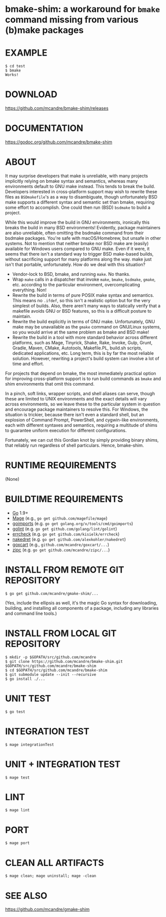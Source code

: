 # bmake-shim: a workaround for `bmake` command missing from various (b)make packages

# EXAMPLE

```console
$ cd test
$ bmake
Works!
```

# DOWNLOAD

https://github.com/mcandre/bmake-shim/releases

# DOCUMENTATION

https://godoc.org/github.com/mcandre/bmake-shim

# ABOUT

It may surprise developers that make is unreliable, with many projects implicitly relying on bmake syntax and semantics, whereas many environments default to GNU make instead. This tends to break the build. Developers interested in cross-platform support may wish to rewrite these files as `BSDmakefile`'s as a way to disambiguate, though unfortunately BSD make supports a different syntax and semantic set than bmake, requiring some effort to accomplish. One could then run (BSD) `bsdmake` to build a project.

While this would improve the build in GNU environments, ironically this breaks the build in many BSD environments! Evidently, package maintainers are also unreliable, often omitting the bsdmake command from their bsdmake packages. You're safe with macOS/Homebrew, but unsafe in other systems. Not to mention that neither bmake nor BSD make are (easily) available for Windows users compared to GNU make. Even if it were, it seems that there isn't a standard way to trigger BSD make-based builds, without sacrificing support for many platforms along the way. make just isn't that portable, unfortunately. How do we deal with this situation?

* Vendor-lock to BSD, bmake, and running `make`. No thanks.
* Wrap `make` calls in a dispatcher that invoke `make`, `bmake`, `bsdmake`, `gmake`, etc. according to the particular environment, overcomplicating everything. Non!
* Rewrite the build in terms of pure POSIX make syntax and semantics. This means no `.ifdef`, so this isn't a realistic option but for the very simplest of builds. Also, there aren't many ways to statically verify that a makefile avoids GNU or BSD features, so this is a difficult posture to maintain.
* Rewrite the build explicitly in terms of GNU make. Unfortunately, GNU make may be unavailable as the `gmake` command on GNU/Linux systems, so you would arrive at the same problem as bmake and BSD make!
* Rewrite the build in a tool with more standard behavior across different platforms, such as Mage, Tinyrick, Shake, Rake, Invoke, Gulp, Grunt, Gradle, Maven, CMake, Autotools, Makefile.PL, build.sh scripts, dedicated applications, etc. Long term, this is by far the most reliable solution. However, rewriting a project's build system can involve a lot of time and effort.

For projects that depend on bmake, the most immediately practical option for improving cross-platform support is to run build commands as `bmake` and shim environments that omit this command.

In a pinch, soft links, wrapper scripts, and shell aliases can serve, though these are limited to UNIX environments and the exact details will vary across environments, so we leave these to the particular system in question and encourage package maintainers to resolve this. For Windows, the situation is trickier, because there isn't even a standard shell, but an explosion of Command Prompt, PowerShell, and cygwin-like environments, each with different syntaxes and semantics, requiring a multitude of shims to guarantee uniform execution for different configurations.

Fortunately, we can cut this Gordian knot by simply providing binary shims, that reliably run regardless of shell particulars. Hence, bmake-shim.

# RUNTIME REQUIREMENTS

(None)

# BUILDTIME REQUIREMENTS

* [Go](https://golang.org/) 1.9+
* [Mage](https://magefile.org/) (e.g., `go get github.com/magefile/mage`)
* [goimports](https://godoc.org/golang.org/x/tools/cmd/goimports) (e.g. `go get golang.org/x/tools/cmd/goimports`)
* [golint](https://github.com/golang/lint) (e.g. `go get github.com/golang/lint/golint`)
* [errcheck](https://github.com/kisielk/errcheck) (e.g. `go get github.com/kisielk/errcheck`)
* [nakedret](https://github.com/alexkohler/nakedret) (e.g. `go get github.com/alexkohler/nakedret`)
* [goxcart](https://github.com/mcandre/goxcart) (e.g., `github.com/mcandre/goxcart/...`)
* [zipc](https://github.com/mcandre/zipc) (e.g. `go get github.com/mcandre/zipc/...`)

# INSTALL FROM REMOTE GIT REPOSITORY

```console
$ go get github.com/mcandre/gmake-shim/...
```

(Yes, include the ellipsis as well, it's the magic Go syntax for downloading, building, and installing all components of a package, including any libraries and command line tools.)

# INSTALL FROM LOCAL GIT REPOSITORY

```console
$ mkdir -p $GOPATH/src/github.com/mcandre
$ git clone https://github.com/mcandre/bmake-shim.git $GOPATH/src/github.com/mcandre/bmake-shim
$ cd $GOPATH/src/github.com/mcandre/bmake-shim
$ git submodule update --init --recursive
$ go install ./...
```

# UNIT TEST

```console
$ go test
```

# INTEGRATION TEST

```console
$ mage integrationTest
```

# UNIT + INTEGRATION TEST

```console
$ mage test
```

# LINT

```console
$ mage lint
```

# PORT

```console
$ mage port
```

# CLEAN ALL ARTIFACTS

```console
$ mage clean; mage uninstall; mage -clean
```

# SEE ALSO

https://github.com/mcandre/gmake-shim
